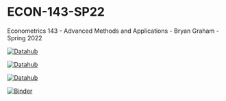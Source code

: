 # ECON-143-SP22

Econometrics 143 - Advanced Methods and Applications - Bryan Graham - Spring 2022

[![Datahub](https://img.shields.io/badge/Launch-UCB%20Datahub-blue.svg)](http://datahub.berkeley.edu/user-redirect/interact?account=ds-modules&repo=ECON-143-SP22&branch=main)

[![Datahub](https://img.shields.io/badge/Launch-UCB%20Datahub%20PS1-blue.svg)](http://datahub.berkeley.edu/user-redirect/interact?account=ds-modules&repo=ECON-143-SP22&branch=main&path=problem_set_1/ProblemSet_1_MarketEquilibrium_and_GasolineDemand.ipynb)

[![Datahub](https://img.shields.io/badge/Launch-UCB%20Datahub%20PS2-blue.svg)](http://datahub.berkeley.edu/user-redirect/interact?account=ds-modules&repo=ECON-143-SP22&branch=main&path=problem_set_2/ProblemSet_2_Contingent_Valuation.ipynb)

[![Binder](https://mybinder.org/badge_logo.svg)](https://mybinder.org/v2/gh/ds-modules/ECON-143-SP22/master)

